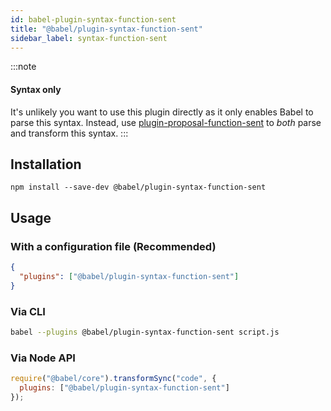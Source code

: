 ```yaml
---
id: babel-plugin-syntax-function-sent
title: "@babel/plugin-syntax-function-sent"
sidebar_label: syntax-function-sent
---
```


:::note
#### Syntax only

It's unlikely you want to use this plugin directly as it only enables Babel to parse this syntax. Instead, use [plugin-proposal-function-sent](plugin-proposal-function-sent.md) to _both_ parse and transform this syntax.
:::

## Installation

```shell npm2yarn
npm install --save-dev @babel/plugin-syntax-function-sent
```

## Usage

### With a configuration file (Recommended)

```json title="babel.config.json"
{
  "plugins": ["@babel/plugin-syntax-function-sent"]
}
```

### Via CLI

```sh title="Shell"
babel --plugins @babel/plugin-syntax-function-sent script.js
```

### Via Node API

```js title="JavaScript"
require("@babel/core").transformSync("code", {
  plugins: ["@babel/plugin-syntax-function-sent"]
});
```

